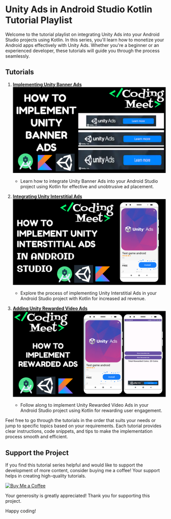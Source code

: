 # Unity Ads in Android Studio Kotlin Tutorial Playlist

Welcome to the tutorial playlist on integrating Unity Ads into your Android Studio projects using Kotlin. In this series, you'll learn how to monetize your Android apps effectively with Unity Ads. Whether you're a beginner or an experienced developer, these tutorials will guide you through the process seamlessly.

## Tutorials

1. **[Implementing Unity Banner Ads](https://youtu.be/L0DUTyA774U?si=GOGc4mnKP3_VPoB6)**
![Unity Ads](image/img1.png)
   - Learn how to integrate Unity Banner Ads into your Android Studio project using Kotlin for effective and unobtrusive ad placement.

2. **[Integrating Unity Interstitial Ads](https://youtu.be/0SJvsHObe5A?si=s5PdFCrovp5Nb0m4)**
![Unity Ads](image/img2.png)
   - Explore the process of implementing Unity Interstitial Ads in your Android Studio project with Kotlin for increased ad revenue.

3. **[Adding Unity Rewarded Video Ads](https://youtu.be/buTctAnAVZ4?si=lSF482jhjopLyiDG)**
![Unity Ads](image/img3.png)
   - Follow along to implement Unity Rewarded Video Ads in your Android Studio project using Kotlin for rewarding user engagement.



Feel free to go through the tutorials in the order that suits your needs or jump to specific topics based on your requirements. Each tutorial provides clear instructions, code snippets, and tips to make the implementation process smooth and efficient.


## Support the Project

If you find this tutorial series helpful and would like to support the development of more content, consider buying me a coffee! Your support helps in creating high-quality tutorials.

[![Buy Me a Coffee](https://img.shields.io/badge/Buy%20Me%20a%20Coffee-Donate-orange?style=for-the-badge&logo=buy-me-a-coffee)](https://www.buymeacoffee.com/codingmeet)

Your generosity is greatly appreciated! Thank you for supporting this project.

Happy coding!
